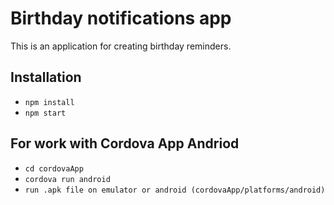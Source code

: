 # Birthday notifications app

This is an application for creating birthday  reminders.

## Installation

* ````npm install````
* ````npm start````

## For work with Cordova App Andriod

* ````cd cordovaApp````
* ````cordova run android````
* ````run .apk file on emulator or android (cordovaApp/platforms/android)````
